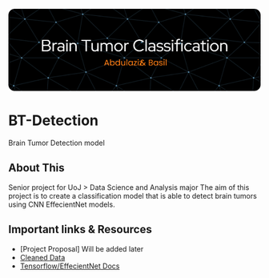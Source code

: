 ![Header](./header.png)



# BT-Detection

Brain Tumor Detection model

## About This 
Senior project for UoJ > Data Science and Analysis major
The aim of this project is to create a classification model that is able to detect brain tumors using CNN EffecientNet models.


## Important links & Resources
 - [Project Proposal] Will be added later
 - [Cleaned Data](https://drive.google.com/file/d/1PnBNB2iew9mripW1P2nb07hvixgqAajw/view?usp=share_link)
 - [Tensorflow/EffecientNet Docs](https://www.tensorflow.org/api_docs/python/tf/keras/applications/efficientnet)
